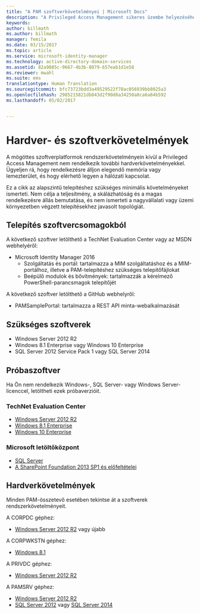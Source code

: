 ```yaml
---
title: "A PAM szoftverkövetelményei | Microsoft Docs"
description: "A Privileged Access Management sikeres üzembe helyezéséhez szükséges hardver- és szoftverkövetelmények"
keywords: 
author: billmath
ms.author: billmath
manager: femila
ms.date: 03/15/2017
ms.topic: article
ms.service: microsoft-identity-manager
ms.technology: active-directory-domain-services
ms.assetid: 82a9085c-9667-4b3b-8079-657eab1d1e58
ms.reviewer: mwahl
ms.suite: ems
translationtype: Human Translation
ms.sourcegitcommit: bfc73723bdd3a49529522f78ac056939bb8025a3
ms.openlocfilehash: 2985215821db843d2f90d8a34250a8ca6a84b592
ms.lasthandoff: 05/02/2017


---
```


# <a name="hardware-and-software-requirements"></a>Hardver- és szoftverkövetelmények

A mögöttes szoftverplatformok rendszerkövetelményein kívül a Privileged Access Management nem rendelkezik további hardverkövetelményekkel. Ügyeljen rá, hogy rendelkezésre álljon elegendő memória vagy lemezterület, és hogy elérhető legyen a hálózati kapcsolat.

Ez a cikk az alapszintű telepítéshez szükséges minimális követelményeket ismerteti. Nem célja a teljesítmény, a skálázhatóság és a magas rendelkezésre állás bemutatása, és nem ismerteti a nagyvállalati vagy üzemi környezetben végzett telepítésekhez javasolt topológiát.

## <a name="installing-from-software-packages"></a>Telepítés szoftvercsomagokból

A következő szoftver letölthető a TechNet Evaluation Center vagy az MSDN webhelyéről:  
- Microsoft Identity Manager 2016
  - Szolgáltatás és portál: tartalmazza a MIM szolgáltatáshoz és a MIM-portálhoz, illetve a PAM-telepítéshez szükséges telepítőfájlokat
  - Beépülő modulok és bővítmények: tartalmazzák a kérelmező PowerShell-parancsmagok telepítőjét

A következő szoftver letölthető a GitHub webhelyről:  
- PAMSamplePortal: tartalmazza a REST API minta-webalkalmazását

## <a name="required-software"></a>Szükséges szoftverek

- Windows Server 2012 R2  
- Windows 8.1 Enterprise vagy Windows 10 Enterprise  
- SQL Server 2012 Service Pack 1 vagy SQL Server 2014  

## <a name="evaluation-software"></a>Próbaszoftver

Ha Ön nem rendelkezik Windows-, SQL Server- vagy Windows Server-licenccel, letöltheti ezek próbaverzióit.

### <a name="technet-evaluation-center"></a>TechNet Evaluation Center

- [Windows Server 2012 R2](https://www.microsoft.com/evalcenter/evaluate-windows-server-2012-r2)  
- [Windows 8.1 Enterprise](https://www.microsoft.com/evalcenter/evaluate-windows-8-1-enterprise)  
- [Windows 10 Enterprise](https://www.microsoft.com/evalcenter/evaluate-windows-10-enterprise)  

### <a name="microsoft-download-center"></a>Microsoft letöltőközpont

- [SQL Server](https://www.microsoft.com/download/details.aspx?id=29066)  
- [A SharePoint Foundation 2013 SP1 és előfeltételei](https://www.microsoft.com/download/details.aspx?id=42039)

## <a name="hardware-requirements"></a>Hardverkövetelmények

Minden PAM-összetevő esetében tekintse át a szoftverek rendszerkövetelményeit.

A CORPDC géphez:  
- [Windows Server 2012 R2](https://technet.microsoft.com/library/dn303418.aspx) vagy újabb

A CORPWKSTN géphez:  
- [Windows 8.1](http://windows.microsoft.com/windows-8/system-requirements)

A PRIVDC géphez:  
- [Windows Server 2012 R2](https://technet.microsoft.com/library/dn303418.aspx)

A PAMSRV géphez:
- [Windows Server 2012 R2](https://technet.microsoft.com/library/dn303418.aspx)  
- [SQL Server 2012](https://msdn.microsoft.com/library/ms143506(sql.110).aspx) vagy [SQL Server 2014](https://msdn.microsoft.com/en-us/library/ms143506(v=sql.120).aspx)


